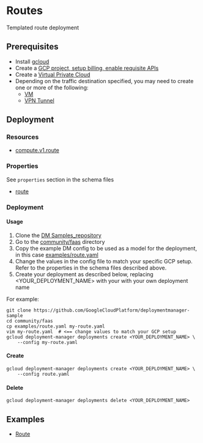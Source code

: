 # Routes

Templated route deployment

## Prerequisites

- Install [gcloud](https://cloud.google.com/sdk)
- Create a [GCP project, setup billing, enable requisite APIs](docs/templates/project.md)
- Create a [Virtual Private Cloud](docs/templates/network.md)
- Depending on the traffic destination specified, you may need to create one or more of the following:
  - [VM](docs/templates/vm.md)
  - [VPN Tunnel](docs/templates/vpn.md)


## Deployment

### Resources

- [compute.v1.route](https://cloud.google.com/compute/docs/reference/rest/v1/routes)


### Properties

See `properties` section in the schema files

-  [route](../../templates/route.py.schema)

### Deployment

#### Usage

1. Clone the [DM Samples_repository](https://github.com/GoogleCloudPlatform/deploymentmanager-sample)
2. Go to the [community/faas](community/faas) directory
3. Copy the example DM config to be used as a model for the deployment, in this case [examples/route.yaml](examples/route.yaml)
4. Change the values in the config file to match your specific GCP setup.
   Refer to the properties in the schema files described above.
5. Create your deployment as described below, replacing <YOUR_DEPLOYMENT_NAME>
   with your with your own deployment name


For example:

```
git clone https://github.com/GoogleCloudPlatform/deploymentmanager-sample
cd community/faas
cp examples/route.yaml my-route.yaml
vim my-route.yaml  # <== change values to match your GCP setup
gcloud deployment-manager deployments create <YOUR_DEPLOYMENT_NAME> \
    --config my-route.yaml
```

#### Create

```
gcloud deployment-manager deployments create <YOUR_DEPLOYMENT_NAME> \
    --config route.yaml
```


#### Delete

```
gcloud deployment-manager deployments delete <YOUR_DEPLOYMENT_NAME>
```


## Examples

- [Route](../examples/route.yaml)
